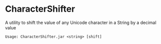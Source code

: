 # CharacterShifter
A utility to shift the value of any Unicode character in a String by a decimal value

`Usage: CharacterShifter.jar <string> [shift]`
